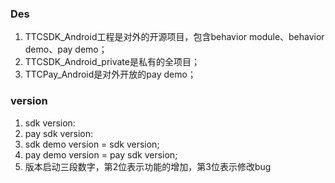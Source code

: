 ### Des
1. TTCSDK_Android工程是对外的开源项目，包含behavior module、behavior demo、pay demo；
2. TTCSDK_Android_private是私有的全项目；
3. TTCPay_Android是对外开放的pay demo；

### version
1. sdk version: 
2. pay sdk version:
3. sdk demo version = sdk version;
4. pay demo version = pay sdk version;
5. 版本启动三段数字，第2位表示功能的增加，第3位表示修改bug